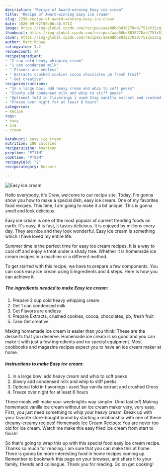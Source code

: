 ```yaml
---
description: "Recipe of Award-winning Easy ice cream"
title: "Recipe of Award-winning Easy ice cream"
slug: 2256-recipe-of-award-winning-easy-ice-cream
date: 2020-09-02T00:06:40.571Z
image: https://img-global.cpcdn.com/recipes/aae08bd8838278ad/751x532cq70/easy-ice-cream-recipe-main-photo.jpg
thumbnail: https://img-global.cpcdn.com/recipes/aae08bd8838278ad/751x532cq70/easy-ice-cream-recipe-main-photo.jpg
cover: https://img-global.cpcdn.com/recipes/aae08bd8838278ad/751x532cq70/easy-ice-cream-recipe-main-photo.jpg
author: Marc McGee
ratingvalue: 3.2
reviewcount: 14
recipeingredient:
- "2 cup cold heavy whipping cream"
- "1 can condensed milk"
- " Flavors are endless"
- " Extracts crushed cookies cocoa chocolates pb fresh fruit"
- " Get creative"
recipeinstructions:
- "In a large bowl add heavy cream and whip to soft peeks"
- "Slowly add condensed milk and whip to stiff peeks"
- "Optional fold in flavorings i used 1tsp vanilla extract and crushed Oreos"
- "Freeze over night for at least 6 hours"
categories:
- Recipe
tags:
- easy
- ice
- cream

katakunci: easy ice cream 
nutrition: 280 calories
recipecuisine: American
preptime: "PT11M"
cooktime: "PT52M"
recipeyield: "2"
recipecategory: Dessert

---
```



![Easy ice cream](https://img-global.cpcdn.com/recipes/aae08bd8838278ad/751x532cq70/easy-ice-cream-recipe-main-photo.jpg)

Hello everybody, it's Drew, welcome to our recipe site. Today, I'm gonna show you how to make a special dish, easy ice cream. One of my favorites food recipes. This time, I am going to make it a bit unique. This is gonna smell and look delicious.

Easy ice cream is one of the most popular of current trending foods on earth. It's easy, it is fast, it tastes delicious. It is enjoyed by millions every day. They are nice and they look wonderful. Easy ice cream is something which I have loved my entire life.

Summer time is the perfect time for easy ice cream recipes. It is a way to cool off and enjoy a treat under a shady tree. Whether it is homemade ice cream recipes in a machine or a different method.


To get started with this recipe, we have to prepare a few components. You can cook easy ice cream using 5 ingredients and 4 steps. Here is how you can achieve it.

<!--inarticleads1-->

##### The ingredients needed to make Easy ice cream:

1. Prepare 2 cup cold heavy whipping cream
1. Get 1 can condensed milk
1. Get  Flavors are endless
1. Prepare  Extracts, crushed cookies, cocoa, chocolates, pb, fresh fruit
1. Take  Get creative


Making homemade ice cream is easier than you think! These are the desserts that you deserve. Homemade ice cream is so good and you can make it with just a few ingredients and no special equipment. Most cookbooks and magazine recipes expect you to have an ice cream maker at home. 

<!--inarticleads2-->

##### Instructions to make Easy ice cream:

1. In a large bowl add heavy cream and whip to soft peeks
1. Slowly add condensed milk and whip to stiff peeks
1. Optional fold in flavorings i used 1tsp vanilla extract and crushed Oreos
1. Freeze over night for at least 6 hours


These meals will make your weeknights way simpler. (And tastier!) Making homemade vanilla ice cream without an ice cream maker very, very easy. First, you just need something to whip your heavy cream. Break up with your favorite store-bought brand by starting a relationship with one of these dreamy-creamy recipes! Homemade Ice Cream Recipes: You are never too old for ice cream. Watch me make this easy fried ice cream from start to finish! 

So that's going to wrap this up with this special food easy ice cream recipe. Thanks so much for reading. I am sure that you can make this at home. There is gonna be more interesting food in home recipes coming up. Remember to bookmark this page on your browser, and share it to your family, friends and colleague. Thank you for reading. Go on get cooking!
